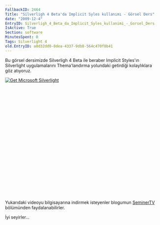 ```yaml
---
FallbackID: 2464
Title: "Silverligh 4 Beta'da Implicit Syles kullanımı - Görsel Ders"
date: "2009-12-4"
EntryID: Silverligh_4_Beta_da_Implicit_Syles_kullanimi_-_Gorsel_Ders
IsActive: True
Section: software
MinutesSpent: 0
Tags: Silverlight 4
old.EntryID: a0d32dd0-8dea-4337-9db8-564c470f8b41
---
```

Bu görsel dersimizde Silverligh 4 Beta ile beraber Implicit Styles'ın
Silverlight uygulamalarını Thema'landırma yolundaki getirdiği
kolaylıklara göz atıyoruz.

<div style="width:512px;height:384px;">

[![Get Microsoft
Silverlight](http://go2.microsoft.com/fwlink/?LinkId=108181)](http://go2.microsoft.com/fwlink/?LinkID=124807)

</div>

Yukarıdaki videoyu bilgisayarına indirmek isteyenler blogumun
[SeminerTV](http://daron.yondem.com/tr/formatpage.aspx?path=seminertv.format.html#GorselDersler)
bölümünden faydalanabilirler.

İyi seyirler...


